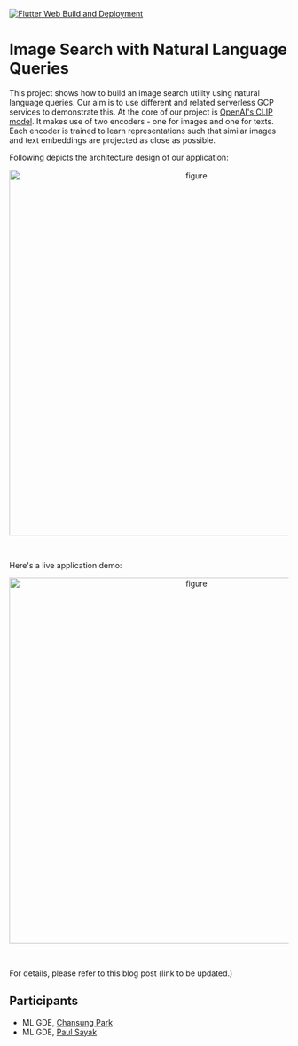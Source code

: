 [![Flutter Web Build and Deployment](https://github.com/deep-diver/image_search_with_natural_language/actions/workflows/main.yml/badge.svg)](https://github.com/deep-diver/image_search_with_natural_language/actions/workflows/main.yml) 

# Image Search with Natural Language Queries

This project shows how to build an image search utility using natural language queries. Our aim is to use different and related serverless GCP services to demonstrate this. At the core of our project is [OpenAI's CLIP model](https://openai.com/blog/clip/). It makes use of two encoders - one for images and one for texts. Each encoder is trained to learn representations such that similar images and text embeddings are projected as close as possible. 

Following depicts the architecture design of our application:

<p align="center">
<img width="659" alt="figure" src="https://i.ibb.co/qxdPdJd/architecture-diagram.png">
</p><br>

Here's a live application demo:

<p align="center">
	<img width="659" alt="figure" src="https://i.ibb.co/t2PGbV5/with-memorystore2-only-CPU.gif">
</p><br>

For details, please refer to this blog post (link to be updated.)

## Participants

- ML GDE, [Chansung Park](https://twitter.com/algo_diver)
- ML GDE, [Paul Sayak](https://twitter.com/RisingSayak)

